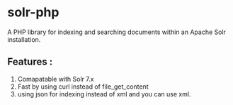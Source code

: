 solr-php
========

A PHP library for indexing and searching documents within an Apache Solr installation.



Features : 
-------------------------------------------------
1. Comapatable with Solr 7.x
2. Fast by using curl instead of file_get_content
3. using json for indexing instead of xml and you can use xml.
